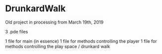 # DrunkardWalk
Old project in processing from March 19th, 2019

3 .pde files

1 file for main (in essence)
1 file for methods controlling the player
1 file for methods controlling the play space / drunkard walk
